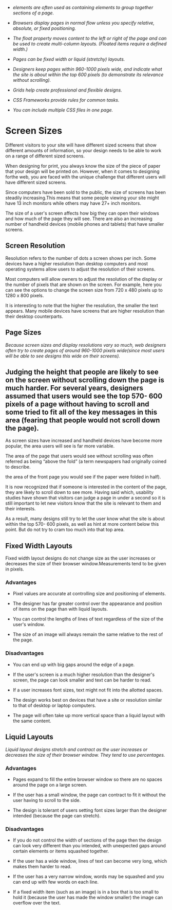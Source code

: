 - *<div> elements are often used as containing elements to group together sections of a page.*

- *Browsers display pages in normal flow unless you specify relative, absolute, or fixed positioning.*

- *The float property moves content to the left or right of the page and can be used to create multi-column layouts. (Floated items require a defined width.)*

- *Pages can be fixed width or liquid (stretchy) layouts.*

- *Designers keep pages within 960-1000 pixels wide, and indicate what the site is about within the top 600 pixels (to demonstrate its relevance without scrolling).*


- *Grids help create professional and flexible designs.*

- *CSS Frameworks provide rules for common tasks.*


- *You can include multiple CSS files in one page.*


# Screen Sizes

Different visitors to your site will have different sized screens that show
different amounts of information, so your design needs to be able to
work on a range of different sized screens.


When designing for print, you always know the size of the piece of paper that your design will be printed on. However, when it comes to designing forthe web, you are faced with the unique challenge that different
users will have different sized screens.


Since computers have been sold to the public, the size of screens
has been steadily increasing.This means that some people viewing your site might have 13 inch monitors while others may have 27+ inch monitors.


The size of a user's screen affects how big they can open their windows and how much of the page they will see. There are also an increasing number of handheld devices (mobile phones and tablets) that have smaller screens.

## Screen Resolution

Resolution refers to the number of dots a screen shows per inch. Some
devices have a higher resolution than desktop computers and most operating systems allow users to adjust the resolution of their screens.

Most computers will allow owners to adjust the resolution of the display or the number of pixels that are shown on the screen. For example, here you can see the options to change the screen size from 720 x 480 pixels up to 1280 x 800 pixels.


It is interesting to note that the higher the resolution, the smaller the text appears. Many mobile devices have screens that are higher resolution than their desktop counterparts.


## Page Sizes

*Because screen sizes and display resolutions vary so much, web designers often try to create pages of around 960-1000 pixels wide(since most users will be able to see designs this wide on their screens).*


Judging the height that people are likely to see on the screen without scrolling down the page is much harder. For several years, designers assumed that users would see the top 570- 600 pixels of a page without
having to scroll and some tried to fit all of the key messages in
this area (fearing that people would not scroll down the page).
- 

As screen sizes have increased and handheld devices have become more popular, the area users will see is far more variable.


The area of the page that users would see without scrolling was often referred as being “above the fold” (a term newspapers had originally coined to describe.


the area of the front page you would see if the paper were folded in half).

It is now recognized that if someone is interested in the content of the page, they are likely to scroll down to see more. Having said which, usability studies have shown that visitors can judge a page in under a second so it is still important to let new visitors know that the site is relevant to them and their interests.



As a result, many designs still try to let the user know what the
site is about within the top 570- 600 pixels, as well as hint at more content below this point. But do not try to cram too much into that top area.


## Fixed Width Layouts

Fixed width layout designs do not change size as the user increases or decreases the size of their browser window.Measurements tend to be given in pixels.

### Advantages

- Pixel values are accurate at controlling size and positioning of elements.

- The designer has far greater control over the appearance and position of items on the page than with liquid layouts.


- You can control the lengths of lines of text regardless of the size of the user's window.


- The size of an image will always remain the same relative to the rest of the page.

### Disadvantages

- You can end up with big gaps around the edge of a page.

- If the user's screen is a much higher resolution than the designer's screen, the page can look smaller and text can be harder to read.


- If a user increases font sizes, text might not fit into the allotted spaces.


- The design works best on devices that have a site or resolution similar to that of desktop or laptop computers.


- The page will often take up more vertical space than a liquid layout with the same content.


## Liquid Layouts

*Liquid layout designs stretch and contract as the user increases
or decreases the size of their browser window. They tend to use percentages.*


### Advantages

- Pages expand to fill the entire browser window so there are no spaces around the page on a large screen.


- If the user has a small window, the page can contract to fit it without the user having to scroll to the side.


- The design is tolerant of users setting font sizes larger than the designer intended (because the page can stretch).


### Disadvantages

- If you do not control the width of sections of the page then the design can look very different than you intended, with unexpected gaps around certain elements or items squashed together.


- If the user has a wide window, lines of text can become very long, which makes them harder to read.


- If the user has a very narrow window, words may be squashed and you can end up with few words on each line.


- If a fixed width item (such as an image) is in a box that is too small to hold it (because the user has made the window smaller) the image can overflow over the text.


